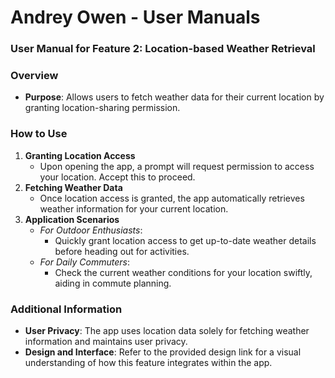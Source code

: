 # Andrey Owen - User Manuals


### **User Manual for Feature 2: Location-based Weather Retrieval**

### Overview

- **Purpose**: Allows users to fetch weather data for their current location by granting location-sharing permission.

### How to Use

1. **Granting Location Access**
    - Upon opening the app, a prompt will request permission to access your location. Accept this to proceed.
2. **Fetching Weather Data**
    - Once location access is granted, the app automatically retrieves weather information for your current location.
3. **Application Scenarios**
    - *For Outdoor Enthusiasts*:
        - Quickly grant location access to get up-to-date weather details before heading out for activities.
    - *For Daily Commuters*:
        - Check the current weather conditions for your location swiftly, aiding in commute planning.

### Additional Information

- **User Privacy**: The app uses location data solely for fetching weather information and maintains user privacy.
- **Design and Interface**: Refer to the provided design link for a visual understanding of how this feature integrates within the app.